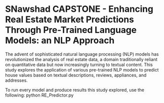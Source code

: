 # SNawshad CAPSTONE - Enhancing Real Estate Market Predictions Through Pre-Trained Language Models: an NLP Approach
The advent of sophisticated natural language processing (NLP) models has revolutionized the analysis of real estate data, a domain traditionally reliant on quantitative data but now increasingly turning to textual content. This study explores the application of various pre-trained NLP models to predict house values based on textual descriptions, reviews, appliances, and addresses.

To run every model and produce results this study explored, use the following: 
python RE_Predictor.py
